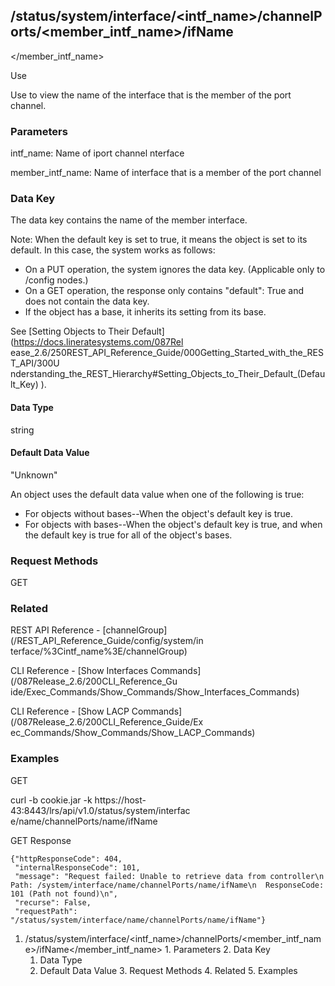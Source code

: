 ## /status/system/interface/<intf_name>/channelPorts/<member_intf_name>/ifName
</member_intf_name>

Use

Use to view the name of the interface that is the member of the port channel.

### Parameters

intf_name: Name of iport channel nterface

member_intf_name: Name of interface that is a member of the port channel

### Data Key

The data key contains the name of the member interface.

Note: When the default key is set to true, it means the object is set to its
default. In this case, the system works as follows:

  * On a PUT operation, the system ignores the data key. (Applicable only to /config nodes.)
  * On a GET operation, the response only contains "default": True and does not contain the data key.
  * If the object has a base, it inherits its setting from its base.

See [Setting Objects to Their Default](https://docs.lineratesystems.com/087Rel
ease_2.6/250REST_API_Reference_Guide/000Getting_Started_with_the_REST_API/300U
nderstanding_the_REST_Hierarchy#Setting_Objects_to_Their_Default_(Default_Key)
).

#### Data Type

string

#### Default Data Value

"Unknown"

An object uses the default data value when one of the following is true:

  * For objects without bases--When the object's default key is true.
  * For objects with bases--When the object's default key is true, and when the default key is true for all of the object's bases.

### Request Methods

GET

### Related

REST API Reference - [channelGroup](/REST_API_Reference_Guide/config/system/in
terface/%3Cintf_name%3E/channelGroup)

CLI Reference - [Show Interfaces Commands](/087Release_2.6/200CLI_Reference_Gu
ide/Exec_Commands/Show_Commands/Show_Interfaces_Commands)

CLI Reference - [Show LACP Commands](/087Release_2.6/200CLI_Reference_Guide/Ex
ec_Commands/Show_Commands/Show_LACP_Commands)

### Examples

GET

curl -b cookie.jar -k https://host-43:8443/lrs/api/v1.0/status/system/interfac
e/name/channelPorts/name/ifName

GET Response

    
    {"httpResponseCode": 404,
     "internalResponseCode": 101,
     "message": "Request failed: Unable to retrieve data from controller\n  Path: /system/interface/name/channelPorts/name/ifName\n  ResponseCode: 101 (Path not found)\n",
     "recurse": False,
     "requestPath": "/status/system/interface/name/channelPorts/name/ifName"}
    

  1. /status/system/interface/<intf_name>/channelPorts/<member_intf_name>/ifName</member_intf_name>
    1. Parameters
    2. Data Key
      1. Data Type
      2. Default Data Value
    3. Request Methods
    4. Related
    5. Examples

